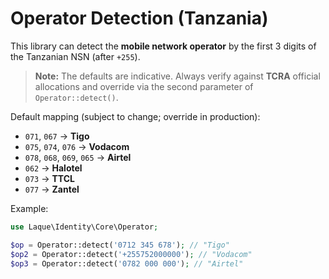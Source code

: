 # Operator Detection (Tanzania)

This library can detect the **mobile network operator** by the first 3 digits of the Tanzanian NSN (after `+255`).

> **Note:** The defaults are indicative. Always verify against **TCRA** official allocations and override via the second parameter of `Operator::detect()`.

Default mapping (subject to change; override in production):

- `071`, `067` → **Tigo**
- `075`, `074`, `076` → **Vodacom**
- `078`, `068`, `069`, `065` → **Airtel**
- `062` → **Halotel**
- `073` → **TTCL**
- `077` → **Zantel**

Example:

```php
use Laque\Identity\Core\Operator;

$op = Operator::detect('0712 345 678'); // "Tigo"
$op2 = Operator::detect('+255752000000'); // "Vodacom"
$op3 = Operator::detect('0782 000 000'); // "Airtel"
```
